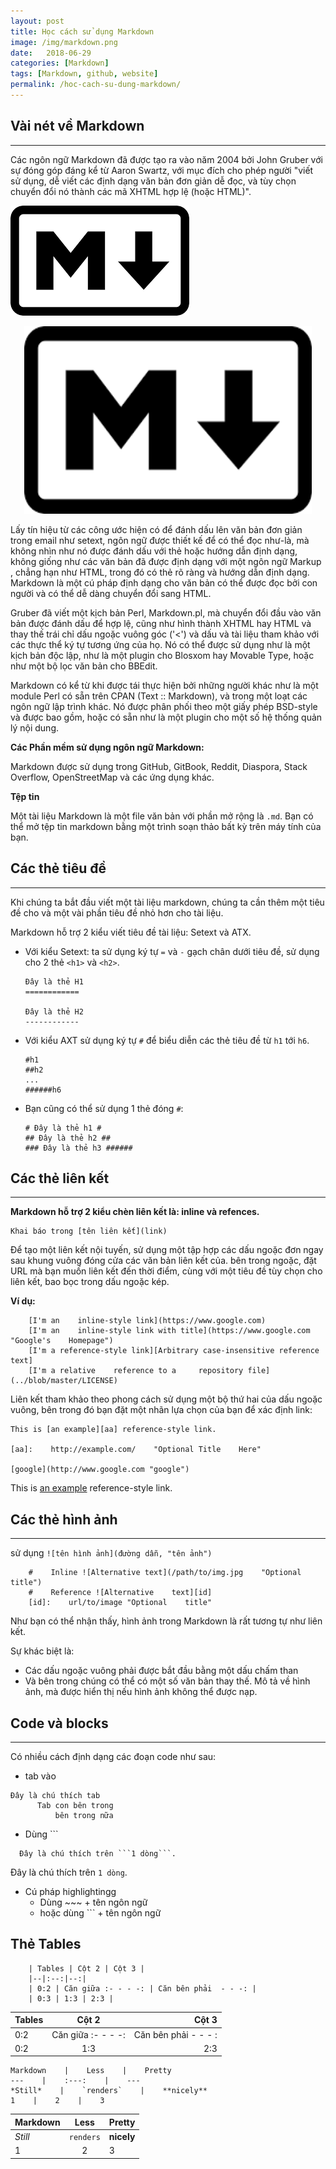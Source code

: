 ```yaml
---
layout: post
title: Học cách sử dụng Markdown
image: /img/markdown.png
date:   2018-06-29
categories: [Markdown]
tags: [Markdown, github, website]
permalink: /hoc-cach-su-dung-markdown/
---
```


## Vài nét về Markdown
---

Các ngôn ngữ Markdown đã được tạo ra vào năm 2004 bởi John Gruber với sự đóng góp đáng kể từ Aaron Swartz, với mục đích cho phép người "viết sử dụng, dễ viết các định dạng văn bản đơn giản dễ đọc, và tùy chọn chuyển đổi nó thành các mã XHTML hợp lệ (hoặc HTML)".

![Markdown](/img/markdown.png)

<p align="center">
  <img width="460" height="300" src="/img/markdown.png">
</p>

Lấy tín hiệu từ các công ước hiện có để đánh dấu lên văn bản đơn giản trong email như setext, ngôn ngữ được thiết kế để có thể đọc như-là, mà không nhìn như nó được đánh dấu với thẻ hoặc hướng dẫn định dạng, không giống như các văn bản đã được định dạng với một ngôn ngữ Markup , chẳng hạn như HTML, trong đó có thẻ rõ ràng và hướng dẫn định dạng. Markdown là một cú pháp định dạng cho văn bản có thể được đọc bởi con người và có thể dễ dàng chuyển đổi sang HTML.

Gruber đã viết một kịch bản Perl, Markdown.pl, mà chuyển đổi đầu vào văn bản được đánh dấu để hợp lệ, cũng như hình thành XHTML hay HTML và thay thế trái chỉ dấu ngoặc vuông góc ('<') và dấu và tài liệu tham khảo với các thực thể ký tự tương ứng của họ. Nó có thể được sử dụng như là một kịch bản độc lập, như là một plugin cho Blosxom hay Movable Type, hoặc như một bộ lọc văn bản cho BBEdit.

Markdown có kể từ khi được tái thực hiện bởi những người khác như là một module Perl có sẵn trên CPAN (Text :: Markdown), và trong một loạt các ngôn ngữ lập trình khác. Nó được phân phối theo một giấy phép BSD-style và được bao gồm, hoặc có sẵn như là một plugin cho một số hệ thống quản lý nội dung.

**Các Phần mềm sử dụng ngôn ngữ Markdown:**

Markdown được sử dụng trong GitHub, GitBook, Reddit, Diaspora, Stack Overflow, OpenStreetMap và các ứng dụng khác.

**Tệp tin**

Một tài liệu Markdown là một file văn bản với phần mở rộng là ```.md```. Bạn có thể mở tệp tin markdown bằng một trình soạn thảo bất kỳ trên máy tính của bạn.

## Các thẻ tiêu đề
---
Khi chúng ta bắt đầu viết một tài liệu markdown, chúng ta cần thêm một tiêu đề cho và một vài phần tiêu đề nhỏ hơn cho tài liệu.

Markdown hỗ trợ 2 kiểu viết tiêu đề tài liệu: Setext và ATX.
* Với kiểu Setext: ta sử dụng ký tự ```=``` và ```-``` gạch chân dưới tiêu đề, sử dụng cho 2 thẻ ```<h1>``` và ```<h2>```.
  ```
  Đây là thẻ H1
  ============

  Đây là thẻ H2
  ------------
  ```
  
* Với kiểu AXT sử dụng ký tự ```#``` để biểu diễn các thẻ tiêu đề từ ```h1``` tới ```h6```.
  ```
  #h1
  ##h2
  ...
  ######h6
  ```
  
* Bạn cũng có thể sử dụng 1 thẻ đóng ```#```:
  ```
  # Đây là thẻ h1 #
  ## Đây là thẻ h2 ##
  ### Đây là thẻ h3 ######
  ```
  
## Các thẻ liên kết
---
**Markdown hỗ trợ 2 kiểu chèn liên kết là: inline và refences.**
~~~
Khai báo trong [tên liên kết](link) 
~~~

Để tạo một liên kết nội tuyến, sử dụng một tập hợp các dấu ngoặc đơn ngay sau khung vuông đóng cửa các văn bản liên kết của. bên trong ngoặc, đặt URL mà bạn muốn liên kết đến thời điểm, cùng với một tiêu đề tùy chọn cho liên kết, bao bọc trong dấu ngoặc kép.

**Ví dụ:**
``` 
    [I'm an    inline-style link](https://www.google.com)
    [I'm an    inline-style link with title](https://www.google.com "Google's    Homepage")
    [I'm a reference-style link][Arbitrary case-insensitive reference text]
    [I'm a relative    reference to a     repository file](../blob/master/LICENSE)
```

Liên kết tham khảo theo phong cách sử dụng một bộ thứ hai của dấu ngoặc vuông, bên trong đó bạn đặt một nhãn lựa chọn của bạn để xác định link:
```
This is [an example][aa] reference-style link.

[aa]:    http://example.com/    "Optional Title    Here"

[google](http://www.google.com "google")
```
This is [an example](http://example.com/) reference-style link.

## Các thẻ hình ảnh
---
sử dụng ```![tên hình ảnh](đường dẫn, "tên ảnh")```
~~~
    #    Inline ![Alternative text](/path/to/img.jpg    "Optional    title")
    #    Reference ![Alternative    text][id]
    [id]:    url/to/image "Optional    title"
~~~    
Như bạn có thể nhận thấy, hình ảnh trong Markdown là rất tương tự như liên kết.

Sự khác biệt là:
* Các dấu ngoặc vuông phải được bắt đầu bằng một dấu chấm than
* Và bên trong chúng có thể có một số văn bản thay thế. Mô tả về hình ảnh, mà được hiển thị nếu hình ảnh không thể được nạp.

## Code và blocks
---
Có nhiều cách định dạng các đoạn code như sau:

* tab vào
~~~
Đây là chú thích tab
      Tab con bên trong
          bên trong nữa
~~~          
* Dùng ```
~~~
  Đây là chú thích trên ```1 dòng```.
~~~
Đây là chú thích trên ```1 dòng```.

* Cú pháp highlightingg
  * Dùng ~~~ + tên ngôn ngữ
  * hoặc dùng ``` + tên ngôn ngữ
  
  
## Thẻ Tables
``` 
    | Tables | Cột 2 | Cột 3 |
    |--|:--:|--:|
    | 0:2 | Căn giữa :- - - -: | Căn bên phải  - - -: |
    | 0:3 | 1:3 | 2:3 |
```

| Tables | Cột 2 | Cột 3 |
|--|:--:|--:|
| 0:2 | Căn giữa :- - - -: | Căn bên phải - - - : |
| 0:2 | 1:3 | 2:3 |

```
Markdown    |    Less    |    Pretty
---    |    :---:    |    ---
*Still*    |    `renders`    |    **nicely**
1    |    2    |    3
```

Markdown  | Less  |  Pretty
--- | :---: | ---
*Still* |	`renders` |	**nicely**
1 |	2 |	3
